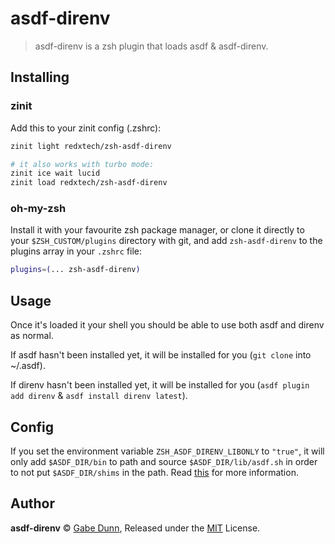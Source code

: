 # asdf-direnv
> asdf-direnv is a zsh plugin that loads asdf & asdf-direnv.

## Installing

### zinit
Add this to your zinit config (.zshrc):
```zsh
zinit light redxtech/zsh-asdf-direnv

# it also works with turbo mode:
zinit ice wait lucid
zinit load redxtech/zsh-asdf-direnv
```

### oh-my-zsh
Install it with your favourite zsh package manager, or clone it directly to your
`$ZSH_CUSTOM/plugins` directory with git, and add `zsh-asdf-direnv` to the plugins
array in your `.zshrc` file:

```zsh
plugins=(... zsh-asdf-direnv)
```

## Usage
Once it's loaded it your shell you should be able to use both asdf and direnv as normal.

If asdf hasn't been installed yet, it will be installed for you (`git clone` into ~/.asdf).

If direnv hasn't been installed yet, it will be installed for you (`asdf plugin add direnv`
& `asdf install direnv latest`).

## Config
If you set the environment variable `ZSH_ASDF_DIRENV_LIBONLY` to `"true"`, it will only add
`$ASDF_DIR/bin` to path and source `$ASDF_DIR/lib/asdf.sh` in order to not put `$ASDF_DIR/shims`
in the path. Read [this](https://github.com/asdf-community/asdf-direnv#pro-tips) for more information.

## Author
**asdf-direnv** © [Gabe Dunn](https://github.com/redxtech), Released under the [MIT](./license.md) License.

